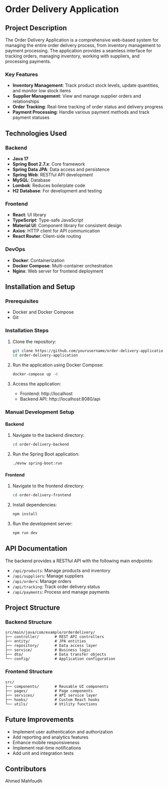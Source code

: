# Order Delivery Application

## Project Description

The Order Delivery Application is a comprehensive web-based system for managing the entire order delivery process, from inventory management to payment processing. The application provides a seamless interface for tracking orders, managing inventory, working with suppliers, and processing payments.

### Key Features

- **Inventory Management**: Track product stock levels, update quantities, and monitor low stock items
- **Supplier Management**: View and manage supplier orders and relationships
- **Order Tracking**: Real-time tracking of order status and delivery progress
- **Payment Processing**: Handle various payment methods and track payment statuses

## Technologies Used

### Backend
- **Java 17**
- **Spring Boot 2.7.x**: Core framework
- **Spring Data JPA**: Data access and persistence
- **Spring Web**: RESTful API development
- **MySQL**: Database
- **Lombok**: Reduces boilerplate code
- **H2 Database**: For development and testing

### Frontend
- **React**: UI library
- **TypeScript**: Type-safe JavaScript
- **Material UI**: Component library for consistent design
- **Axios**: HTTP client for API communication
- **React Router**: Client-side routing

### DevOps
- **Docker**: Containerization
- **Docker Compose**: Multi-container orchestration
- **Nginx**: Web server for frontend deployment

## Installation and Setup

### Prerequisites
- Docker and Docker Compose
- Git

### Installation Steps

1. Clone the repository:
   ```bash
   git clone https://github.com/yourusername/order-delivery-application.git
   cd order-delivery-application
   ```

2. Run the application using Docker Compose:
   ```bash
   docker-compose up -d
   ```

3. Access the application:
   - Frontend: http://localhost
   - Backend API: http://localhost:8080/api

### Manual Development Setup

#### Backend
1. Navigate to the backend directory:
   ```bash
   cd order-delivery-backend
   ```

2. Run the Spring Boot application:
   ```bash
   ./mvnw spring-boot:run
   ```

#### Frontend
1. Navigate to the frontend directory:
   ```bash
   cd order-delivery-frontend
   ```

2. Install dependencies:
   ```bash
   npm install
   ```

3. Run the development server:
   ```bash
   npm run dev
   ```

## API Documentation

The backend provides a RESTful API with the following main endpoints:

- `/api/products`: Manage products and inventory
- `/api/suppliers`: Manage suppliers
- `/api/orders`: Manage orders
- `/api/tracking`: Track order delivery status
- `/api/payments`: Process and manage payments

## Project Structure

### Backend Structure
```
src/main/java/com/example/orderdelivery/
├── controller/       # REST API controllers
├── entity/           # JPA entities
├── repository/       # Data access layer
├── service/          # Business logic
├── dto/              # Data transfer objects
└── config/           # Application configuration
```

### Frontend Structure
```
src/
├── components/       # Reusable UI components
├── pages/            # Page components
├── services/         # API service layer
├── hooks/            # Custom React hooks
└── utils/            # Utility functions
```

## Future Improvements

- Implement user authentication and authorization
- Add reporting and analytics features
- Enhance mobile responsiveness
- Implement real-time notifications
- Add unit and integration tests

## Contributors

Ahmed Mahfoudh
